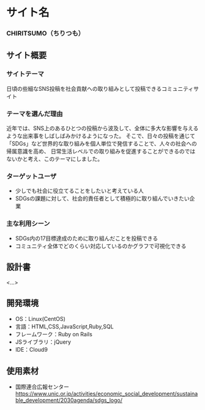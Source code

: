 # サイト名
### CHIRITSUMO（ちりつも）

## サイト概要
### サイトテーマ
日頃の些細なSNS投稿を社会貢献への取り組みとして投稿できるコミュニティサイト

### テーマを選んだ理由
近年では、SNS上のあるひとつの投稿から波及して、全体に多大な影響を与えるような出来事をしばしばみかけるようになった。
そこで、日々の投稿を通じて「SDGs」など世界的な取り組みを個人単位で発信することで、人々の社会への帰属意識を高め、
日常生活レベルでの取り組みを促進することができるのではないかと考え、このテーマにしました。

### ターゲットユーザ
- 少しでも社会に役立てることをしたいと考えている人
- SDGsの課題に対して、社会的責任者として積極的に取り組んでいきたい企業

### 主な利用シーン
- SDGs内の17目標達成のために取り組んだことを投稿できる
- コミュニティ全体でどのくらい対応しているのかグラフで可視化できる

## 設計書
<...>

## 開発環境
- OS：Linux(CentOS)
- 言語：HTML,CSS,JavaScript,Ruby,SQL
- フレームワーク：Ruby on Rails
- JSライブラリ：jQuery
- IDE：Cloud9

## 使用素材
<!--- 外部サービスの画像素材・音声素材を使用した場合は、必ずサービス名とURLを明記してください。-->
<!--- 使用しない場合は、使用素材の項目をREADMEから削除してください。-->
- 国際連合広報センター
  https://www.unic.or.jp/activities/economic_social_development/sustainable_development/2030agenda/sdgs_logo/